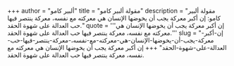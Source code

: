 +++
author = "ألبير كامو"
title = "مقولة ألبير كامو"
description = "مقولة ألبير كامو: إن أكبر معركة يجب أن يخوضها الإنسان هي معركته مع نفسه، معركة ينتصر فيها حب العدالة على شهوة الحقد."
quote = '''إن أكبر معركة يجب أن يخوضها الإنسان هي معركته مع نفسه، معركة ينتصر فيها حب العدالة على شهوة الحقد.'''
slug = "إن-أكبر-معركة-يجب-أن-يخوضها-الإنسان-هي-معركته-مع-نفسه،-معركة-ينتصر-فيها-حب-العدالة-على-شهوة-الحقد"
+++
إن أكبر معركة يجب أن يخوضها الإنسان هي معركته مع نفسه، معركة ينتصر فيها حب العدالة على شهوة الحقد.
